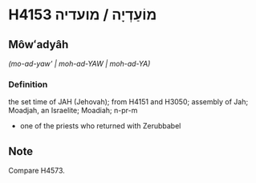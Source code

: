 # H4153 מוֹעַדְיָה / מועדיה

## Môwʻadyâh

_(mo-ad-yaw' | moh-ad-YAW | moh-ad-YA)_

### Definition

the set time of JAH (Jehovah); from H4151 and H3050; assembly of Jah; Moadjah, an Israelite; Moadiah; n-pr-m

- one of the priests who returned with Zerubbabel

## Note

Compare H4573.
